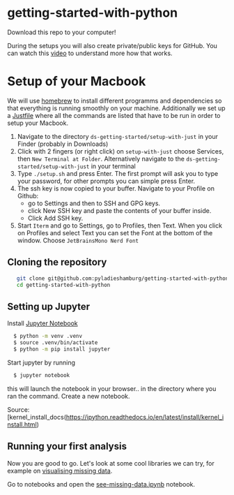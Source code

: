 # getting-started-with-python

Download this repo to your computer!

During the setups you will also create private/public keys for GitHub. You can watch this [video](https://www.youtube.com/watch?v=84sO-0JxoHU) to understand more how that works.

# Setup of your Macbook 

We will use [homebrew](https://brew.sh/index_de) to install different programms and dependencies so that everything is running smoothly on your machine. Additionally we set up a [Justfile](https://github.com/casey/just) where all the commands are listed that have to be run in order to setup your Macbook.


1. Navigate to the directory `ds-getting-started/setup-with-just` in your Finder (probably in Downloads)
2. Click with 2 fingers (or right click) on `setup-with-just` choose Services, then `New Terminal at Folder`. Alternatively navigate to the `ds-getting-started/setup-with-just` in your terminal
3. Type `./setup.sh` and press Enter. The first prompt will ask you to type your password, for other prompts you can simple press Enter.
4. The ssh key is now copied to your buffer. Navigate to your Profile on Github: 
    - go to Settings and then to SSH and GPG keys. 
    - click New SSH key and paste the contents of your buffer inside. 
    - Click Add SSH key.
5. Start `Iterm` and go to Settings, go to Profiles, then Text. When you click on Profiles and select Text you can set the Font at the bottom of the window. Choose `JetBrainsMono Nerd Font`

## Cloning the repository

```sh
   git clone git@github.com:pyladieshamburg/getting-started-with-python.git
   cd getting-started-with-python
```

## Setting up Jupyter

Install [Jupyter Notebook](http://jupyter.org/install)

```sh
  $ python -m venv .venv
  $ source .venv/bin/activate
  $ python -m pip install jupyter
```
Start jupyter by running
```sh
  $ jupyter notebook
```
this will launch the notebook in your browser.. in the directory where you ran the command. Create a new notebook.

Source: [kernel_install_docs(https://ipython.readthedocs.io/en/latest/install/kernel_install.html)



## Running your first analysis

Now you are good to go. Let's look at some cool libraries we can try, for example on [visualising missing data](https://github.com/ResidentMario/missingno).

Go to notebooks and open the [see-missing-data.ipynb](https://github.com/pyladieshamburg/getting-started-with-python/blob/main/notebooks/see-missing-data.ipynb) notebook.
